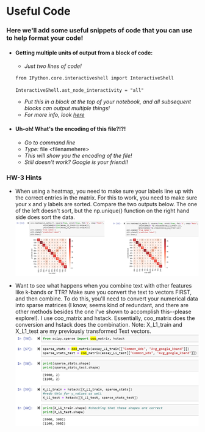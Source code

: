# Useful Code
### Here we'll add some useful snippets of code that you can use to help format your code!

* #### Getting multiple units of output from a block of code:
	- *Just two lines of code!*

    ```
    from IPython.core.interactiveshell import InteractiveShell

    InteractiveShell.ast_node_interactivity = "all"
    ```

	- *Put this in a block at the top of your notebook, and all subsequent blocks can output multiple things!*
	- *For more info, look [here](https://stackoverflow.com/questions/34398054/ipython-notebook-cell-multiple-outputs)*

* #### Uh-oh! What's the encoding of this file?!?!
	- *Go to command line*
	- *Type:* file \<filenamehere\>
	- *This will show you the encoding of the file!*
	- *Still doesn't work? Google is your friend!!*

### HW-3 Hints
* When using a heatmap, you need to make sure your labels line up with 
the correct entries in the matrix. For this to work, you need to make 
sure your x and y labels are sorted. Compare the two outputs below. The 
one of the left doesn't sort, but the np.unique() function on the right 
hand side does sort the data.
![png](etc/HW3_hint.png)

* Want to see what happens when you combine text with other features 
like k-bands or TTR? Make sure you convert the text to vectors FIRST, 
and then combine. To do this, you'll need to convert your numerical data 
into sparse matrices (I know, seems kind of redundant, and there are 
other methods besides the one I've shown to accomplish this--please 
explore!). I use coo_matrix and hstack. Essentially, coo_matrix does the 
conversion and hstack does the combination. Note: X_L1_train and 
X_L1_test are my previously transformed Text vectors.
![png](etc/HW3_Hint2.png) 
